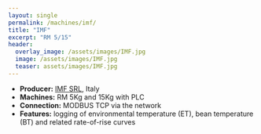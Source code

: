 ```yaml
---
layout: single
permalink: /machines/imf/
title: "IMF"
excerpt: "RM 5/15"
header:
  overlay_image: /assets/images/IMF.jpg
  image: /assets/images/IMF.jpg
  teaser: assets/images/IMF.jpg
---
```

* __Producer:__ [IMF SRL](http://www.imf-srl.com), Italy
* __Machines:__ RM 5Kg and 15Kg with PLC
* __Connection:__ MODBUS TCP via the network
* __Features:__ logging of environmental temperature (ET), bean temperature (BT) and related rate-of-rise curves
